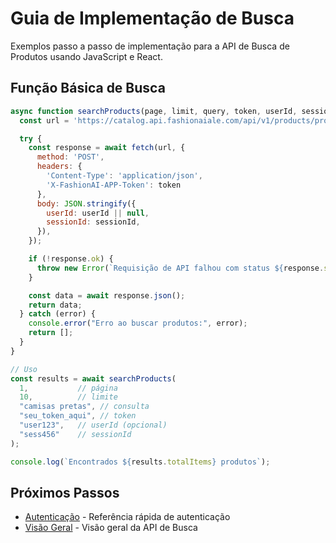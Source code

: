 # Guia de Implementação de Busca

Exemplos passo a passo de implementação para a API de Busca de Produtos usando JavaScript e React.

## Função Básica de Busca
```javascript
async function searchProducts(page, limit, query, token, userId, sessionId) {
  const url = 'https://catalog.api.fashionaiale.com/api/v1/products/protected/search?page={page}&limit={limit}&query={query}';

  try {
    const response = await fetch(url, {
      method: 'POST',
      headers: {
        'Content-Type': 'application/json',
        'X-FashionAI-APP-Token': token
      },
      body: JSON.stringify({
        userId: userId || null,
        sessionId: sessionId,
      }),
    });

    if (!response.ok) {
      throw new Error(`Requisição de API falhou com status ${response.status}`);
    }

    const data = await response.json();
    return data;
  } catch (error) {
    console.error("Erro ao buscar produtos:", error);
    return [];
  }
}

// Uso
const results = await searchProducts(
  1,           // página
  10,          // limite
  "camisas pretas", // consulta
  "seu_token_aqui", // token
  "user123",   // userId (opcional)
  "sess456"    // sessionId
);

console.log(`Encontrados ${results.totalItems} produtos`);
```

## Próximos Passos

- [Autenticação](../../customization-reference/authentication) - Referência rápida de autenticação
- [Visão Geral](./overview) - Visão geral da API de Busca